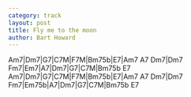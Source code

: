 ```yaml
---
category: track
layout: post
title: Fly me to the moon
author: Bart Howard
---
```


<canvas class="chords"  markdown="0">Am7|Dm7|G7|C7M|F7M|Bm75b|E7|Am7 A7
Dm7|Dm7 Fm7|Em7|A7|Dm7|G7|C7M|Bm75b E7
Am7|Dm7|G7|C7M|F7M|Bm75b|E7|Am7 A7
Dm7|Dm7 Fm7|Em75b|A7|Dm7|G7|C7M|Bm75b E7
</canvas>





